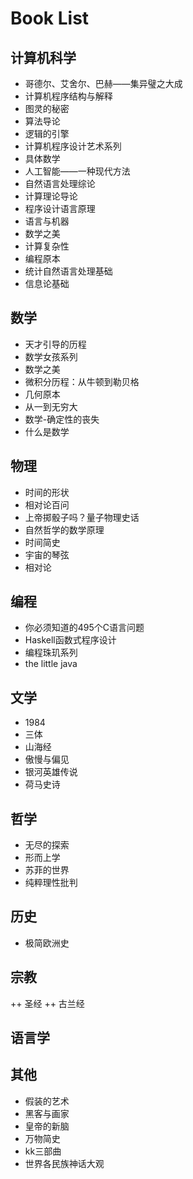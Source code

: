 # Book List

## 计算机科学
+ 哥德尔、艾舍尔、巴赫——集异璧之大成
+ 计算机程序结构与解释
+ 图灵的秘密
+ 算法导论
+ 逻辑的引擎
+ 计算机程序设计艺术系列
+ 具体数学
+ 人工智能——一种现代方法
+ 自然语言处理综论
+ 计算理论导论
+ 程序设计语言原理
+ 语言与机器
+ 数学之美
+ 计算复杂性
+ 编程原本
+ 统计自然语言处理基础
+ 信息论基础

## 数学
+ 天才引导的历程
+ 数学女孩系列
+ 数学之美
+ 微积分历程：从牛顿到勒贝格
+ 几何原本
+ 从一到无穷大
+ 数学-确定性的丧失
+ 什么是数学

## 物理
+ 时间的形状
+ 相对论百问
+ 上帝掷骰子吗？量子物理史话
+ 自然哲学的数学原理
+ 时间简史
+ 宇宙的琴弦
+ 相对论

## 编程
+ 你必须知道的495个C语言问题
+ Haskell函数式程序设计
+ 编程珠玑系列
+ the little java

## 文学
+ 1984
+ 三体
+ 山海经
+ 傲慢与偏见
+ 银河英雄传说
+ 荷马史诗

## 哲学
+ 无尽的探索
+ 形而上学
+ 苏菲的世界
+ 纯粹理性批判

## 历史
+ 极简欧洲史

## 宗教
++ 圣经
++ 古兰经

## 语言学

## 其他
+ 假装的艺术
+ 黑客与画家
+ 皇帝的新脑
+ 万物简史
+ kk三部曲
+ 世界各民族神话大观
